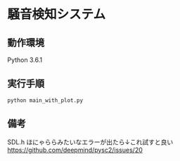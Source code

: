 # 騒音検知システム

## 動作環境
Python 3.6.1

## 実行手順
`python main_with_plot.py`

## 備考
SDL.h ほにゃららみたいなエラーが出たら↓これ試すと良い
https://github.com/deepmind/pysc2/issues/20

